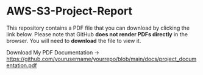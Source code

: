 # AWS-S3-Project-Report
This repository contains a PDF file that you can download by clicking the link below. Please note that GitHub **does not render PDFs directly** in the browser. You will need to **download** the file to view it.

Download My PDF Documentation -> https://github.com/yourusername/yourrepo/blob/main/docs/project_documentation.pdf

